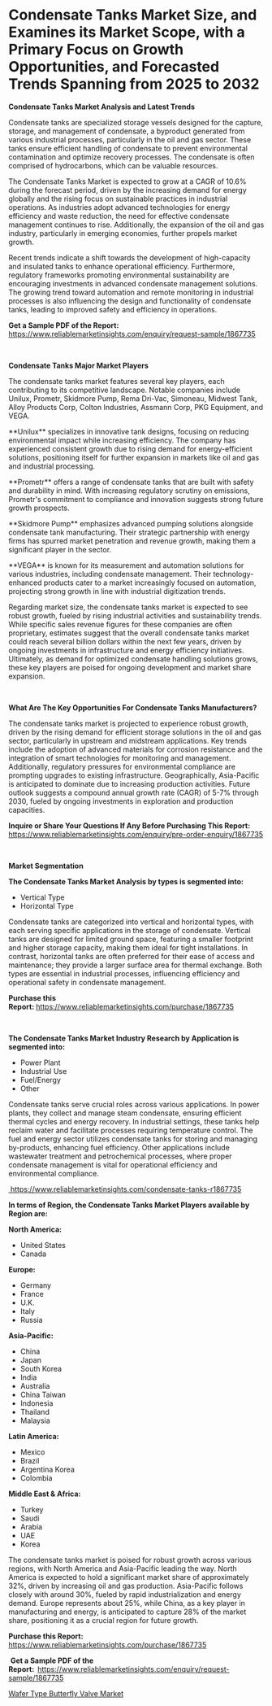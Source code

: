 <p><h1>Condensate Tanks Market Size, and Examines its Market Scope, with a Primary Focus on Growth Opportunities, and Forecasted Trends Spanning from 2025 to 2032</h1></p><p><strong>Condensate Tanks Market Analysis and Latest Trends</strong></p>
<p><p>Condensate tanks are specialized storage vessels designed for the capture, storage, and management of condensate, a byproduct generated from various industrial processes, particularly in the oil and gas sector. These tanks ensure efficient handling of condensate to prevent environmental contamination and optimize recovery processes. The condensate is often comprised of hydrocarbons, which can be valuable resources.</p><p>The Condensate Tanks Market is expected to grow at a CAGR of 10.6% during the forecast period, driven by the increasing demand for energy globally and the rising focus on sustainable practices in industrial operations. As industries adopt advanced technologies for energy efficiency and waste reduction, the need for effective condensate management continues to rise. Additionally, the expansion of the oil and gas industry, particularly in emerging economies, further propels market growth.</p><p>Recent trends indicate a shift towards the development of high-capacity and insulated tanks to enhance operational efficiency. Furthermore, regulatory frameworks promoting environmental sustainability are encouraging investments in advanced condensate management solutions. The growing trend toward automation and remote monitoring in industrial processes is also influencing the design and functionality of condensate tanks, leading to improved safety and efficiency in operations.</p></p>
<p><strong>Get a Sample PDF of the Report:&nbsp;</strong> <a href="https://www.reliablemarketinsights.com/enquiry/request-sample/1867735?utm_campaign=2943&utm_medium=2&utm_source=Github&utm_content=ia&utm_term=10042025&utm_id=condensate-tanks">https://www.reliablemarketinsights.com/enquiry/request-sample/1867735</a></p>
<p>&nbsp;</p>
<p><strong>Condensate Tanks Major Market Players</strong></p>
<p><p>The condensate tanks market features several key players, each contributing to its competitive landscape. Notable companies include Unilux, Prometr, Skidmore Pump, Rema Dri-Vac, Simoneau, Midwest Tank, Alloy Products Corp, Colton Industries, Assmann Corp, PKG Equipment, and VEGA.</p><p>**Unilux** specializes in innovative tank designs, focusing on reducing environmental impact while increasing efficiency. The company has experienced consistent growth due to rising demand for energy-efficient solutions, positioning itself for further expansion in markets like oil and gas and industrial processing.</p><p>**Prometr** offers a range of condensate tanks that are built with safety and durability in mind. With increasing regulatory scrutiny on emissions, Prometr's commitment to compliance and innovation suggests strong future growth prospects.</p><p>**Skidmore Pump** emphasizes advanced pumping solutions alongside condensate tank manufacturing. Their strategic partnership with energy firms has spurred market penetration and revenue growth, making them a significant player in the sector.</p><p>**VEGA** is known for its measurement and automation solutions for various industries, including condensate management. Their technology-enhanced products cater to a market increasingly focused on automation, projecting strong growth in line with industrial digitization trends.</p><p>Regarding market size, the condensate tanks market is expected to see robust growth, fueled by rising industrial activities and sustainability trends. While specific sales revenue figures for these companies are often proprietary, estimates suggest that the overall condensate tanks market could reach several billion dollars within the next few years, driven by ongoing investments in infrastructure and energy efficiency initiatives. Ultimately, as demand for optimized condensate handling solutions grows, these key players are poised for ongoing development and market share expansion.</p></p>
<p>&nbsp;</p>
<p><strong>What Are The Key Opportunities For Condensate Tanks Manufacturers?</strong></p>
<p><p>The condensate tanks market is projected to experience robust growth, driven by the rising demand for efficient storage solutions in the oil and gas sector, particularly in upstream and midstream applications. Key trends include the adoption of advanced materials for corrosion resistance and the integration of smart technologies for monitoring and management. Additionally, regulatory pressures for environmental compliance are prompting upgrades to existing infrastructure. Geographically, Asia-Pacific is anticipated to dominate due to increasing production activities. Future outlook suggests a compound annual growth rate (CAGR) of 5-7% through 2030, fueled by ongoing investments in exploration and production capacities.</p></p>
<p><strong>Inquire or Share Your Questions If Any Before Purchasing This Report:</strong> <a href="https://www.reliablemarketinsights.com/enquiry/pre-order-enquiry/1867735?utm_campaign=2943&utm_medium=2&utm_source=Github&utm_content=ia&utm_term=10042025&utm_id=condensate-tanks">https://www.reliablemarketinsights.com/enquiry/pre-order-enquiry/1867735</a></p>
<p>&nbsp;</p>
<p><strong>Market Segmentation</strong></p>
<p><strong>The Condensate Tanks Market Analysis by types is segmented into:</strong></p>
<p><ul><li>Vertical Type</li><li>Horizontal Type</li></ul></p>
<p><p>Condensate tanks are categorized into vertical and horizontal types, with each serving specific applications in the storage of condensate. Vertical tanks are designed for limited ground space, featuring a smaller footprint and higher storage capacity, making them ideal for tight installations. In contrast, horizontal tanks are often preferred for their ease of access and maintenance; they provide a larger surface area for thermal exchange. Both types are essential in industrial processes, influencing efficiency and operational safety in condensate management.</p></p>
<p><strong>Purchase this Report:&nbsp;</strong><a href="https://www.reliablemarketinsights.com/purchase/1867735?utm_campaign=2943&utm_medium=2&utm_source=Github&utm_content=ia&utm_term=10042025&utm_id=condensate-tanks">https://www.reliablemarketinsights.com/purchase/1867735</a></p>
<p>&nbsp;</p>
<p><strong>The Condensate Tanks Market Industry Research by Application is segmented into:</strong></p>
<p><ul><li>Power Plant</li><li>Industrial Use</li><li>Fuel/Energy</li><li>Other</li></ul></p>
<p><p>Condensate tanks serve crucial roles across various applications. In power plants, they collect and manage steam condensate, ensuring efficient thermal cycles and energy recovery. In industrial settings, these tanks help reclaim water and facilitate processes requiring temperature control. The fuel and energy sector utilizes condensate tanks for storing and managing by-products, enhancing fuel efficiency. Other applications include wastewater treatment and petrochemical processes, where proper condensate management is vital for operational efficiency and environmental compliance.</p></p>
<p><a href="https://www.reliablemarketinsights.com/condensate-tanks-r1867735?utm_campaign=2943&utm_medium=2&utm_source=Github&utm_content=ia&utm_term=10042025&utm_id=condensate-tanks">&nbsp;https://www.reliablemarketinsights.com/condensate-tanks-r1867735</a></p>
<p><strong>In terms of Region, the Condensate Tanks Market Players available by Region are:</strong></p>
<p>
    <p> <strong> North America: </strong>
        <ul>
            <li>United States</li>
            <li>Canada</li>
        </ul>
        </p> 
    <p> <strong> Europe: </strong>
        <ul>
            <li>Germany</li>
            <li>France</li>
            <li>U.K.</li>
            <li>Italy</li>
            <li>Russia</li>
        </ul>
        </p> 
    <p> <strong> Asia-Pacific: </strong>
        <ul>
            <li>China</li>
            <li>Japan</li>
            <li>South Korea</li>
            <li>India</li>
            <li>Australia</li>
            <li>China Taiwan</li>
            <li>Indonesia</li>
            <li>Thailand</li>
            <li>Malaysia</li>
        </ul>
        </p> 
    <p> <strong> Latin America: </strong>
        <ul>
            <li>Mexico</li>
            <li>Brazil</li>
            <li>Argentina Korea</li>
            <li>Colombia</li>
        </ul>
        </p> 
    <p> <strong> Middle East & Africa: </strong>
        <ul>
            <li>Turkey</li>
            <li>Saudi</li>
            <li>Arabia</li>
            <li>UAE</li>
            <li>Korea</li>
        </ul>
    </p>
    </p>
<p><p>The condensate tanks market is poised for robust growth across various regions, with North America and Asia-Pacific leading the way. North America is expected to hold a significant market share of approximately 32%, driven by increasing oil and gas production. Asia-Pacific follows closely with around 30%, fueled by rapid industrialization and energy demand. Europe represents about 25%, while China, as a key player in manufacturing and energy, is anticipated to capture 28% of the market share, positioning it as a crucial region for future growth.</p></p>
<p><strong>Purchase this Report: </strong><a href="https://www.reliablemarketinsights.com/purchase/1867735?utm_campaign=2943&utm_medium=2&utm_source=Github&utm_content=ia&utm_term=10042025&utm_id=condensate-tanks">https://www.reliablemarketinsights.com/purchase/1867735</a></p>
<p>&nbsp;<strong>Get a Sample PDF of the Report:&nbsp;&nbsp;</strong><a href="https://www.reliablemarketinsights.com/enquiry/request-sample/1867735?utm_campaign=2943&utm_medium=2&utm_source=Github&utm_content=ia&utm_term=10042025&utm_id=condensate-tanks">https://www.reliablemarketinsights.com/enquiry/request-sample/1867735</a></p>
<p><strong></strong></p>
<p><p><a href="https://github.com/rndwazeri/Market-Research-Report-List-1/blob/main/wafer-type-butterfly-valve-market.md?utm_campaign=2943&utm_medium=2&utm_source=Github&utm_content=ia&utm_term=10042025&utm_id=condensate-tanks">Wafer Type Butterfly Valve Market</a></p></p>